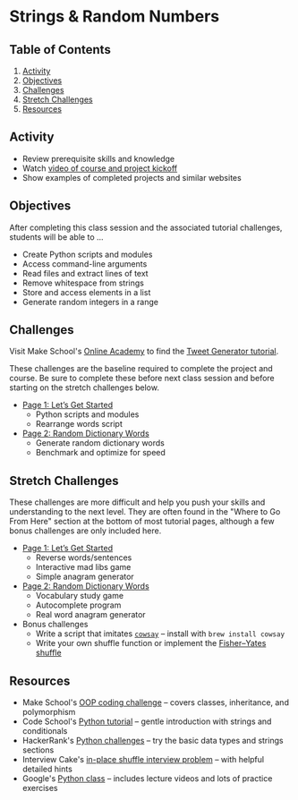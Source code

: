 # Strings & Random Numbers

<!-- omit in toc -->
## Table of Contents

1. [Activity](#activity)
1. [Objectives](#objectives)
1. [Challenges](#challenges)
1. [Stretch Challenges](#stretch-challenges)
1. [Resources](#resources)

## Activity
- Review prerequisite skills and knowledge
- Watch [video of course and project kickoff]
- Show examples of completed projects and similar websites

## Objectives
After completing this class session and the associated tutorial challenges, students will be able to ...
- Create Python scripts and modules
- Access command-line arguments
- Read files and extract lines of text
- Remove whitespace from strings
- Store and access elements in a list
- Generate random integers in a range

## Challenges
Visit Make School's [Online Academy] to find the [Tweet Generator tutorial].

These challenges are the baseline required to complete the project and course.
Be sure to complete these before next class session and before starting on the stretch challenges below.
- [Page 1: Let’s Get Started]
    - Python scripts and modules
    - Rearrange words script
- [Page 2: Random Dictionary Words]
    - Generate random dictionary words
    - Benchmark and optimize for speed

## Stretch Challenges
These challenges are more difficult and help you push your skills and understanding to the next level. They are often found in the "Where to Go From Here" section at the bottom of most tutorial pages, although a few bonus challenges are only included here.
- [Page 1: Let’s Get Started]
    - Reverse words/sentences
    - Interactive mad libs game
    - Simple anagram generator
- [Page 2: Random Dictionary Words]
    - Vocabulary study game
    - Autocomplete program
    - Real word anagram generator
- Bonus challenges
    - Write a script that imitates [`cowsay`](https://en.wikipedia.org/wiki/Cowsay) – install with `brew install cowsay`
    - Write your own shuffle function or implement the [Fisher–Yates shuffle](https://bost.ocks.org/mike/shuffle/)

## Resources
- Make School's [OOP coding challenge](http://hr.gs/ooptest) – covers classes, inheritance, and polymorphism
- Code School's [Python tutorial](https://www.codeschool.com/courses/try-python) – gentle introduction with strings and conditionals
- HackerRank's [Python challenges](https://www.hackerrank.com/domains/python/py-introduction) – try the basic data types and strings sections
- Interview Cake's [in-place shuffle interview problem](https://www.interviewcake.com/question/python/shuffle) – with helpful detailed hints
- Google's [Python class](https://developers.google.com/edu/python/) – includes lecture videos and lots of practice exercises


[video of course and project kickoff]: https://www.youtube.com/watch?v=Ka4QT1OxzdI
[Tweet Generator intro slides]: https://github.com/tech-at-du/CS-1.2-Intro-Data-Structures/blob/master/Slides/TweetGenerator.pdf
[Online Academy]: https://bit.ly/tutorial-tweet-generator
[Tweet Generator tutorial]: http://make.sc/oa-tweet-generator

[Page 1: Let’s Get Started]: https://bit.ly/tutorial-tweet-generator
[Page 2: Random Dictionary Words]: https://bit.ly/tutorial-tweet-generator
